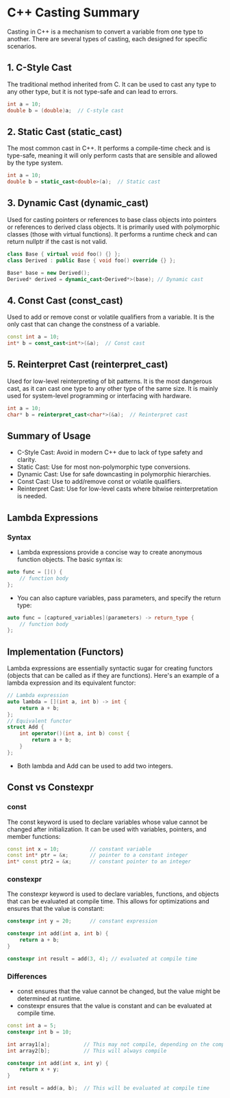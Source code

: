 # C++ Casting Summary

Casting in C++ is a mechanism to convert a variable from one type to another. There are several types of casting, each designed for specific scenarios.

## 1. C-Style Cast

The traditional method inherited from C. It can be used to cast any type to any other type, but it is not type-safe and can lead to errors.

```cpp
int a = 10;
double b = (double)a;  // C-style cast
```

## 2. Static Cast (static_cast)

The most common cast in C++. It performs a compile-time check and is type-safe, meaning it will only perform casts that are sensible and allowed by the type system.

```cpp
int a = 10;
double b = static_cast<double>(a);  // Static cast
```

## 3. Dynamic Cast (dynamic_cast)

Used for casting pointers or references to base class objects into pointers or references to derived class objects. It is primarily used with polymorphic classes (those with virtual functions). It performs a runtime check and can return nullptr if the cast is not valid.

```cpp
class Base { virtual void foo() {} };
class Derived : public Base { void foo() override {} };

Base* base = new Derived();
Derived* derived = dynamic_cast<Derived*>(base); // Dynamic cast
```

## 4. Const Cast (const_cast)

Used to add or remove const or volatile qualifiers from a variable. It is the only cast that can change the constness of a variable.

```cpp
const int a = 10;
int* b = const_cast<int*>(&a);  // Const cast
```

## 5. Reinterpret Cast (reinterpret_cast)

Used for low-level reinterpreting of bit patterns. It is the most dangerous cast, as it can cast one type to any other type of the same size. It is mainly used for system-level programming or interfacing with hardware.

```cpp
int a = 10;
char* b = reinterpret_cast<char*>(&a);  // Reinterpret cast
```

## Summary of Usage

- C-Style Cast: Avoid in modern C++ due to lack of type safety and clarity.
- Static Cast: Use for most non-polymorphic type conversions.
- Dynamic Cast: Use for safe downcasting in polymorphic hierarchies.
- Const Cast: Use to add/remove const or volatile qualifiers.
- Reinterpret Cast: Use for low-level casts where bitwise reinterpretation is needed.

## Lambda Expressions
### Syntax
- Lambda expressions provide a concise way to create anonymous function objects. The basic syntax is:

```cpp
auto func = []() {
    // function body
};
```
- You can also capture variables, pass parameters, and specify the return type:

```cpp
auto func = [captured_variables](parameters) -> return_type {
    // function body
};
```
## Implementation (Functors)
Lambda expressions are essentially syntactic sugar for creating functors (objects that can be called as if they are functions). Here's an example of a lambda expression and its equivalent functor:

```cpp
// Lambda expression
auto lambda = [](int a, int b) -> int {
    return a + b;
};
// Equivalent functor
struct Add {
    int operator()(int a, int b) const {
        return a + b;
    }
};
```
- Both lambda and Add can be used to add two integers.

## Const vs Constexpr
### const
The const keyword is used to declare variables whose value cannot be changed after initialization. It can be used with variables, pointers, and member functions:

```cpp
const int x = 10;          // constant variable
const int* ptr = &x;       // pointer to a constant integer
int* const ptr2 = &x;      // constant pointer to an integer
```
### constexpr
The constexpr keyword is used to declare variables, functions, and objects that can be evaluated at compile time. This allows for optimizations and ensures that the value is constant:

```cpp
constexpr int y = 20;      // constant expression

constexpr int add(int a, int b) {
    return a + b;
}

constexpr int result = add(3, 4); // evaluated at compile time
```

### Differences
- const ensures that the value cannot be changed, but the value might be determined at runtime.
- constexpr ensures that the value is constant and can be evaluated at compile time.
```cpp
const int a = 5;
constexpr int b = 10;

int array1[a];           // This may not compile, depending on the compiler
int array2[b];           // This will always compile

constexpr int add(int x, int y) {
    return x + y;
}

int result = add(a, b);  // This will be evaluated at compile time
```